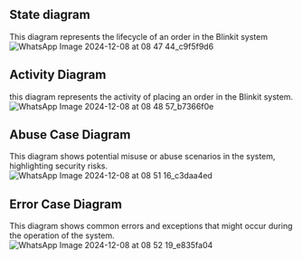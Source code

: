 ## State diagram 
This diagram represents the lifecycle of an order in the Blinkit system
![WhatsApp Image 2024-12-08 at 08 47 44_c9f5f9d6](https://github.com/user-attachments/assets/96d98199-0e20-4b5d-9f65-0849b848a2d0)


## Activity Diagram
 this diagram represents the activity of placing an order in the Blinkit system.
![WhatsApp Image 2024-12-08 at 08 48 57_b7366f0e](https://github.com/user-attachments/assets/79b16371-8617-4266-9a3e-5749277996d4)


## Abuse Case Diagram
This diagram shows potential misuse or abuse scenarios in the system, highlighting security risks.
![WhatsApp Image 2024-12-08 at 08 51 16_c3daa4ed](https://github.com/user-attachments/assets/88a9394d-fd7d-437b-bf12-5d7cb890a1dc)


## Error Case Diagram
This diagram shows common errors and exceptions that might occur during the operation of the system.
![WhatsApp Image 2024-12-08 at 08 52 19_e835fa04](https://github.com/user-attachments/assets/128922a3-c9d9-41b1-b693-73bededbebcb)

